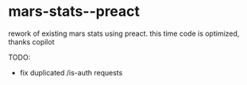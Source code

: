 # mars-stats--preact

rework of existing mars stats using preact. this time code is optimized, thanks copilot

TODO:

- fix duplicated /is-auth requests
